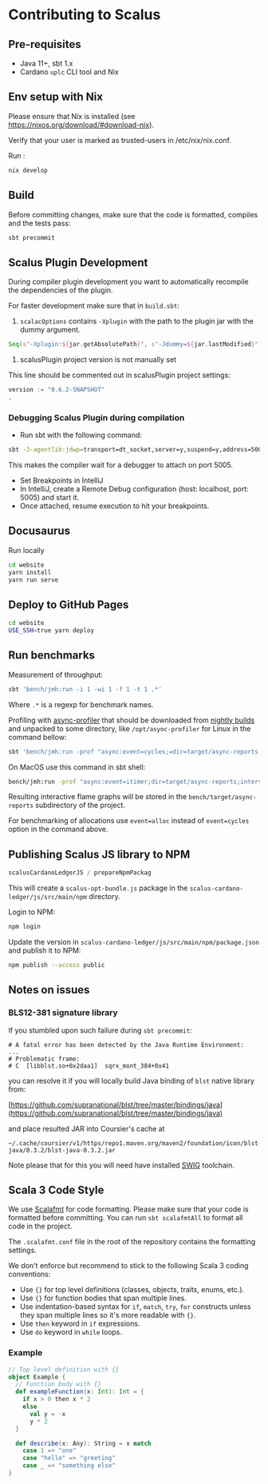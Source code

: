 # Contributing to Scalus

## Pre-requisites

- Java 11+, sbt 1.x
- Cardano `uplc` CLI tool and Nix

## Env setup with Nix

Please ensure that Nix is installed (see https://nixos.org/download/#download-nix).

Verify that your user is marked as trusted-users in /etc/nix/nix.conf.

Run :

```bash
nix develop
```

## Build

Before committing changes, make sure that the code is formatted, compiles and the tests pass:

```bash
sbt precommit
```

## Scalus Plugin Development

During compiler plugin development you want to automatically recompile the dependencies of the
plugin.

For faster development make sure that in `build.sbt`:

1. `scalacOptions` contains `-Xplugin` with the path to the plugin jar with the dummy argument.

```scala
Seq(s"-Xplugin:${jar.getAbsolutePath}", s"-Jdummy=${jar.lastModified}")
```

1. scalusPlugin project version is not manually set

This line should be commented out in scalusPlugin project settings:

```scala
version := "0.6.2-SNAPSHOT"
,
```

### Debugging Scalus Plugin during compilation

* Run sbt with the following command:

```bash
sbt -J-agentlib:jdwp=transport=dt_socket,server=y,suspend=y,address=5005 compile
```

This makes the compiler wait for a debugger to attach on port 5005.

* Set Breakpoints in IntelliJ
* In IntelliJ, create a Remote Debug configuration (host: localhost, port: 5005) and start it.
* Once attached, resume execution to hit your breakpoints.

## Docusaurus

Run locally

```bash
cd website
yarn install
yarn run serve
```

## Deploy to GitHub Pages

```bash
cd website
USE_SSH=true yarn deploy
```

## Run benchmarks

Measurement of throughput:

```bash
sbt 'bench/jmh:run -i 1 -wi 1 -f 1 -t 1 .*'
```

Where `.*` is a regexp for benchmark names.

Profiling with [async-profiler](https://github.com/async-profiler/async-profiler) that should be
downloaded from
[nightly builds](https://github.com/async-profiler/async-profiler/releases/tag/nightly) and unpacked
to some directory,
like `/opt/async-profiler` for Linux in the command bellow:

```bash
sbt 'bench/jmh:run -prof "async:event=cycles;=dir=target/async-reports;interval=1000000;output=flamegraph;libPath=/opt/async-profiler/lib/libasyncProfiler.so" -jvmArgsAppend "-XX:+UnlockDiagnosticVMOptions -XX:+DebugNonSafepoints" -f 1 -wi 1 -i 1 -t 1 .*'
```

On MacOS use this command in sbt shell:

```bash
bench/jmh:run -prof "async:event=itimer;dir=target/async-reports;interval=1000000;output=flamegraph;libPath=/nix/store/w1pihmrx6ivkk4njx85m659gh55cjbck-async-profiler-4.0/lib/libasyncProfiler.dylib" -jvmArgsAppend "-XX:+UnlockDiagnosticVMOptions -XX:+DebugNonSafepoints"   -f 1 -wi 1 -i 1 -t 1 .*
```

Resulting interactive flame graphs will be stored in the `bench/target/async-reports` subdirectory
of the project.

For benchmarking of allocations use `event=alloc` instead of `event=cycles` option in the command
above.

## Publishing Scalus JS library to NPM

```sbt
scalusCardanoLedgerJS / prepareNpmPackag
```

This will create a `scalus-opt-bundle.js` package in the `scalus-cardano-ledger/js/src/main/npm`
directory.

Login to NPM:

```bash
npm login
```

Update the version in `scalus-cardano-ledger/js/src/main/npm/package.json` and publish it to NPM:

```bash
npm publish --access public
```

## Notes on issues

### BLS12-381 signature library

If you stumbled upon such failure during `sbt precommit`:

```
# A fatal error has been detected by the Java Runtime Environment:
...
# Problematic frame:
# C  [libblst.so+0x2daa1]  sqrx_mont_384+0x41
```

you can resolve it if you will locally build Java binding of `blst` native library from:

[https://github.com/supranational/blst/tree/master/bindings/java](https://github.com/supranational/blst/tree/master/bindings/java)

and place resulted JAR into Coursier's cache at

```
~/.cache/coursier/v1/https/repo1.maven.org/maven2/foundation/icon/blst-java/0.3.2/blst-java-0.3.2.jar 
```

Note please that for this you will need have installed [SWIG](https://swig.org/) toolchain.

## Scala 3 Code Style

We use [Scalafmt](https://scalameta.org/scalafmt/) for code formatting. Please make sure that your
code is formatted before committing. You can run `sbt scalafmtAll` to format all code in the
project.

The `.scalafmt.conf` file in the root of the repository contains the formatting settings.

We don't enforce but recommend to stick to the following Scala 3 coding conventions:

- Use `{}` for top level definitions (classes, objects, traits, enums, etc.).
- Use `{}` for function bodies that span multiple lines.
- Use indentation-based syntax for `if`, `match`, `try`, `for` constructs unless they span multiple
  lines so it's more readable with `{}`.
- Use `then` keyword in `if` expressions.
- Use `do` keyword in `while` loops.

### Example

```scala
// Top level definition with {}
object Example {
  // Function body with {}
  def exampleFunction(x: Int): Int = {
    if x > 0 then x * 2
    else
      val y = -x
      y * 2
  }

  def describe(x: Any): String = x match
    case 1 => "one"
    case "hello" => "greeting"
    case _ => "something else"
}
```